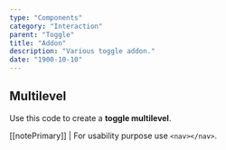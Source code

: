 ```yaml
---
type: "Components"
category: "Interaction"
parent: "Toggle"
title: "Addon"
description: "Various toggle addon."
date: "1900-10-10"
---
```


## Multilevel

Use this code to create a **toggle multilevel**.

[[notePrimary]]
| For usability purpose use `<nav></nav>`.

<demo>
  <demoinline src="demos/components/toggle/multilevel">
  </demoinline>
</demo>
